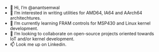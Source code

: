 - 👋 Hi, I’m @anantsemwal
- 👀 I’m interested in writing utilities for AMD64, IA64 and AArch64 architechtures.
- 🌱 I’m currently learning FRAM controls for MSP430 and Linux kernel development.
- 💞️ I’m looking to collaborate on open-source projects oriented towards IoT and/or kernel development.
- 📫 Look me up on Linkedin.

<!---
anantsemwal/anantsemwal is a ✨ special ✨ repository because its `README.md` (this file) appears on your GitHub profile.
You can click the Preview link to take a look at your changes.
--->
